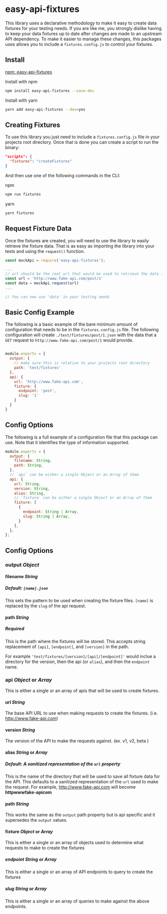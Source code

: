 # easy-api-fixtures

This library uses a declarative methodology to make it easy to create data fixtures for your testing needs.  If you are like me, you strongly dislike having to keep your data fixtures up to date after changes are made to an upstream API dependency.  To make it easier to manage these changes, this packages uses allows you to include a `fixtures.config.js` to control your fixtures.

## Install
[npm: easy-api-fixtures](https://www.npmjs.com/package/easy-api-fixtures)

Install with  npm
```bash
npm install easy-api-fixtures --save-dev
```

Install with yarn
```bash
yarn add easy-api-fixtures --dev=yes
```
## Creating Fixtures
To use this library you just need to include a `fixtures.config.js` file in your projects root directory.  Once that is done you can create a script to run the binary:
```json
"scripts": {
  "fixtures": "createFixtures"
}
```
And then use one of the following commands in the CLI:

npm
```bash
npm run fixtures
```

yarn
```bash
yarn fixtures
```

## Request Fixture Data

Once the fixtures are created, you will need to use the library to easily retrieve the fixture data.  That is as easy as importing the library into your tests and using the `request()` function.
```javascript
const mockApi = require('easy-api-fixtures');

...
// url should be the real url that would be used to retrieve the data in production
const url = 'http://www.fake-api.com/post/1'
const data = mockApi.request(url)
...

// You can now use 'data' in your testing needs
```
## Basic Config Example
The following is a basic example of the bare minimum amount of configuration that needs to be in the `fixtures.config.js` file.  The following configuration will create `./test/fixtures/post/1.json` with the data that a `GET` request to `http://www.fake-api.com/post/1` would provide.

```javascript

module.exports = {
  output: {
    // make sure this is relative to your projects root directory
    path: 'test/fixtures'
  },
  api: {
    url: 'http://www.fake-api.com',
    fixture: {
      endpoint: 'post',
      slug: '1'
    }
  }
}
```

## Config Options
The following is a full example of a configuration file that this package can use.  Note that it identifies the type of information supported.

```javascript
module.exports = {
  output: {
    filename: String,
    path: String,
  },
  // `api` can be either a single Object or an Array of them
  api: {
    url: String,
    version: String,
    alias: String,
    // `fixture` can be either a single Object or an Array of them
    fixture: [
      {
        endpoint: String | Array,
        slug: String | Array,
      }
    ],
  },
};

```

## Config Options

### output _Object_
#### filename _String_
##### Default: `[name].json`
This sets the pattern to be used when creating the fixture files.  `[name]` is replaced by the `slug` of the api request.
#### path _String_
##### Required
This is the path where the fixtures will be stored.  This accepts string replacement of `[api]`, `[endpoint]`, and `[version]` in the path. 

For example `'test/fixtures/[version]/[api]/[endpoint]'` would inclue a directory for the version, then the api (or `alias`), and then the `endpoint` name.

### api _Object_ or _Array_
This is either a single or an array of apis that will be used to create fixtures.
#### url _String_
The base API URL to use when making requests to create the fixtures. (i.e. http://www.fake-api.com)
#### version _String_
The version of the API to make the requests against. (ex. v1, v2, beta )
#### alias _String_ or _Array_
##### Default: _A sanitized representation of the `url` property_
This is the name of the directory that will be used to save all fixture data for the API.  This defaults to a sanitized representation of the `url` used to make the request.  For example, http://www.fake-api.com will become **httpwwwfake-apicom**

#### path _String_

This works the same as the `output` path property but is api specific and it supersedes the `output` values.
#### fixture _Object_ or _Array_
This is either a single or an array of objects used to determine what requests to make to create the fixtures
##### endpoint _String_ or _Array_
This is either a single or an array of API endpoints to query to create the fixtures
##### slug _String_ or _Array_
This is either a single or an array of queries to make against the above endpoints.
